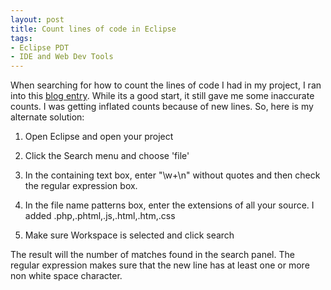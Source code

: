 ```yaml
---
layout: post
title: Count lines of code in Eclipse
tags:
- Eclipse PDT
- IDE and Web Dev Tools
---
```


When searching for how to count the lines of code I had in my project, I ran into this [blog entry](http://www.binaryfrost.com/index.php?/archives/207-Easy-way-to-count-Lines-of-Code-in-Eclipse.html).  While its a good start, it still gave me some inaccurate counts.  I was getting inflated counts because of new lines.  So, here is my alternate solution:





  1. Open Eclipse and open your project


  2. Click the Search menu and choose 'file'


  3. In the containing text box, enter "\w+\n" without quotes and then check the regular expression box.


  4. In the file name patterns box, enter the extensions of all your source.  I added .php,.phtml,.js,.html,.htm,.css


  5. Make sure Workspace is selected and click search



The result will the number of matches found in the search panel.  The regular expression makes sure that the new line has at least one or more non white space character.
